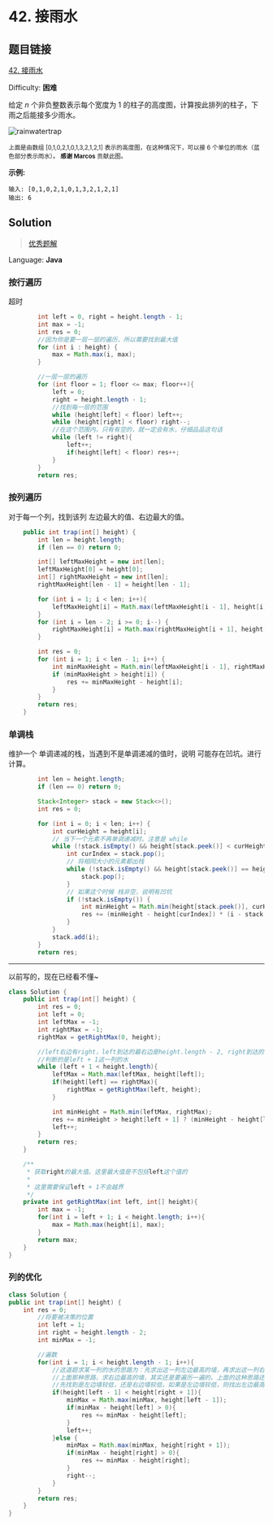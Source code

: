 # 42. 接雨水

## 题目链接

[42\. 接雨水](https://leetcode-cn.com/problems/trapping-rain-water/)

Difficulty: **困难**

给定 _n_ 个非负整数表示每个宽度为 1 的柱子的高度图，计算按此排列的柱子，下雨之后能接多少雨水。

![rainwatertrap](https://assets.leetcode-cn.com/aliyun-lc-upload/uploads/2018/10/22/rainwatertrap.png)

<small style="display: inline;">上面是由数组 [0,1,0,2,1,0,1,3,2,1,2,1] 表示的高度图，在这种情况下，可以接 6 个单位的雨水（蓝色部分表示雨水）。 **感谢 Marcos** 贡献此图。</small>

**示例:**

```
输入: [0,1,0,2,1,0,1,3,2,1,2,1]
输出: 6
```

## Solution

> [优秀题解](<https://leetcode-cn.com/problems/trapping-rain-water/solution/xiang-xi-tong-su-de-si-lu-fen-xi-duo-jie-fa-by-w-8/>)

Language: **Java**

### 按行遍历

超时

```java
        int left = 0, right = height.length - 1;
        int max = -1;
        int res = 0;
        //因为你是要一层一层的遍历，所以需要找到最大值
        for (int i : height) {
            max = Math.max(i, max);
        }

        //一层一层的遍历
        for (int floor = 1; floor <= max; floor++){
            left = 0;
            right = height.length - 1;
            //找到每一层的范围
            while (height[left] < floor) left++;
            while (height[right] < floor) right--;
            //在这个范围内，只有有空的，就一定会有水，仔细品品这句话
            while (left != right){
                left++;
                if(height[left] < floor) res++;
            }
        }
        return res;
```

### 按列遍历

对于每一个列，找到该列 左边最大的值、右边最大的值。

```java
    public int trap(int[] height) {
        int len = height.length;
        if (len == 0) return 0;

        int[] leftMaxHeight = new int[len];
        leftMaxHeight[0] = height[0];
        int[] rightMaxHeight = new int[len];
        rightMaxHeight[len - 1] = height[len - 1];

        for (int i = 1; i < len; i++){
            leftMaxHeight[i] = Math.max(leftMaxHeight[i - 1], height[i]);
        }
        for (int i = len - 2; i >= 0; i--) {
            rightMaxHeight[i] = Math.max(rightMaxHeight[i + 1], height[i]);
        }

        int res = 0;
        for (int i = 1; i < len - 1; i++) {
            int minMaxHeight = Math.min(leftMaxHeight[i - 1], rightMaxHeight[i + 1]);
            if (minMaxHeight > height[i]) {
                res += minMaxHeight - height[i];
            }
        }
        return res;
    }
```

### 单调栈

维护一个 单调递减的栈，当遇到不是单调递减的值时，说明 可能存在凹坑。进行计算。

```java
        int len = height.length;
        if (len == 0) return 0;

        Stack<Integer> stack = new Stack<>();
        int res = 0;

        for (int i = 0; i < len; i++) {
            int curHeight = height[i];
            // 当下一个元素不再单调递减时。注意是 while
            while (!stack.isEmpty() && height[stack.peek()] < curHeight) {
                int curIndex = stack.pop();
                // 将相同大小的元素都出栈
                while (!stack.isEmpty() && height[stack.peek()] == height[curIndex]) {
                    stack.pop();
                }
                // 如果这个时候 栈非空，说明有凹坑
                if (!stack.isEmpty()) {
                    int minHeight = Math.min(height[stack.peek()], curHeight);
                    res += (minHeight - height[curIndex]) * (i - stack.peek() - 1);
                }
            }
            stack.add(i);
        }
        return res;
```




---

以前写的，现在已经看不懂~

```java
class Solution {
    public int trap(int[] height) {
        int res = 0;
        int left = 0;
        int leftMax = -1;
        int rightMax = -1;
        rightMax = getRightMax(0, height);

        //left右边有right，left到达的最右边是height.length - 2, right到达的最右边是height.length - 1
        //判断的是left + 1这一列的水
        while (left + 1 < height.length){
            leftMax = Math.max(leftMax, height[left]);
            if(height[left] == rightMax){
                rightMax = getRightMax(left, height);
            }

            int minHeight = Math.min(leftMax, rightMax);
            res += minHeight > height[left + 1] ? (minHeight - height[left + 1]) : 0;
            left++;
        }
        return res;
    }

    /**
     * 获取right的最大值。这里最大值是不包括left这个值的
     *
     * 这里需要保证left + 1不会越界
     */
    private int getRightMax(int left, int[] height){
        int max = -1;
        for(int i = left + 1; i < height.length; i++){
            max = Math.max(height[i], max);
        }
        return max;
    }
}
```

### 列的优化

```java
class Solution {
public int trap(int[] height) {
    int res = 0;
        //将要被决策的位置
        int left = 1;
        int right = height.length - 2;
        int minMax = -1;

        //遍数
        for(int i = 1; i < height.length - 1; i++){
            //这道题求某一列的水的思路为：先求出这一列左边最高的墙，再求出这一列右边最高的墙，两座墙较矮的便是这一列水能达到最高的位置
            //上面那种思路，求右边最高的墙，其实还是要遍历一遍的。上面的这种思路还可以优化：
            //先找到是左边墙较低，还是右边墙较低，如果是左边墙较低，则找出左边最高的墙；如果是右边墙较低，则找出右边最高的墙
            if(height[left - 1] < height[right + 1]){
                minMax = Math.max(minMax, height[left - 1]);
                if(minMax - height[left] > 0){
                    res += minMax - height[left];
                }
                left++;
            }else {
                minMax = Math.max(minMax, height[right + 1]);
                if(minMax - height[right] > 0){
                    res += minMax - height[right];
                }
                right--;
            }
        }
        return res;
    }
}
```